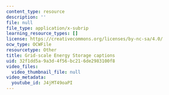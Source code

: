 ```yaml
---
content_type: resource
description: ''
file: null
file_type: application/x-subrip
learning_resource_types: []
license: https://creativecommons.org/licenses/by-nc-sa/4.0/
ocw_type: OCWFile
resourcetype: Other
title: Grid-scale Energy Storage captions
uid: 32f1dd5a-9a3d-4f56-bc21-6de2983100f8
video_files:
  video_thumbnail_file: null
video_metadata:
  youtube_id: J4jMT49oaPI
---
```

